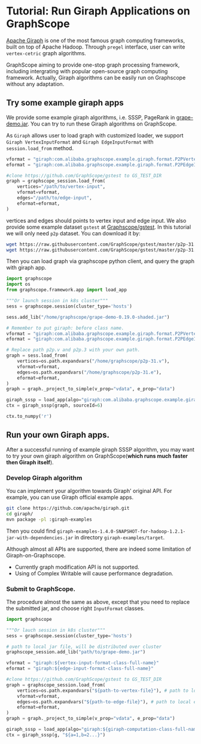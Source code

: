 # Tutorial: Run Giraph Applications on GraphScope

[Apache Giraph](https://giraph.apache.org/intro.html) is one of the most famous graph computing frameworks, built on top of Apache Hadoop. Through `pregel` interface, user can write ``vertex-cetric`` graph algorithms. 

GraphScope aiming to provide one-stop graph processing framework, including intergrating with popular open-source graph computing framework.
Actually, Giraph algorithms can be easily run on Graphscope without any adaptation.

## Try some example giraph apps

We provide some example giraph algorithms, i.e. SSSP, PageRank in [grape-demo.jar](https://graphscope.oss-cn-beijing.aliyuncs.com/jar/grape-demo-0.19.0-shaded.jar).
You can try to run these Giraph algorithms on GraphScope.

As `Giraph` allows user to load graph with customized loader, we support `Giraph VertexInputFormat` and `Giraph EdgeInputFormat` with `session.load_from` method.
```python
vformat = "giraph:com.alibaba.graphscope.example.giraph.format.P2PVertexInputFormat"
eformat = "giraph:com.alibaba.graphscope.example.giraph.format.P2PEdgeInputFormat"

#clone https://github.com/GraphScope/gstest to GS_TEST_DIR
graph = graphscope_session.load_from(
    vertices="/path/to/vertex-input",
    vformat=vformat,
    edges="/path/to/edge-input",
    eformat=eformat,
)
```

vertices and edges should points to vertex input and edge input. We also provide some example dataset `gstest` at [Graphscope/gstest](https://github.com/7br/gstest.git). 
In this tutorial we will only need `p2p` dataset. You can download it by:

```bash
wget https://raw.githubusercontent.com/GraphScope/gstest/master/p2p-31.e /home/graphscope/p2p-31.e
wget https://raw.githubusercontent.com/GraphScope/gstest/master/p2p-31.v /home/graphscope/p2p-31.v
```

Then you can load graph via graphscope python client, and query the graph with giraph app.

```python
import graphscope
import os
from graphscope.framework.app import load_app

"""Or launch session in k8s cluster"""
sess = graphscope.session(cluster_type='hosts') 

sess.add_lib("/home/graphscope/grape-demo-0.19.0-shaded.jar")

# Remember to put giraph: before class name.
vformat = "giraph:com.alibaba.graphscope.example.giraph.format.P2PVertexInputFormat"
eformat = "giraph:com.alibaba.graphscope.example.giraph.format.P2PEdgeInputFormat"

# Replace path p2p.v and p2p.3 with your own path.
graph = sess.load_from(
    vertices=os.path.expandvars("/home/graphscope/p2p-31.v"),
    vformat=vformat,
    edges=os.path.expandvars("/home/graphscope/p2p-31.e"),
    eformat=eformat,
)
graph = graph._project_to_simple(v_prop="vdata", e_prop="data")

giraph_sssp = load_app(algo="giraph:com.alibaba.graphscope.example.giraph.SSSP")
ctx = giraph_sssp(graph, sourceId=6)

ctx.to_numpy('r')
```

## Run your own Giraph apps.

After a successful running of example giraph SSSP algorithm, you may want to try your own giraph algorithm on GraphScope(**which runs much faster then Giraph itself**). 

### Develop Giraph algorithm

You can implement your algorithm towards Giraph' original API. For example, you can use Giraph official example apps.

```bash
git clone https://github.com/apache/giraph.git
cd giraph/
mvn package -pl :giraph-examples
```

Then you could find `giraph-examples-1.4.0-SNAPSHOT-for-hadoop-1.2.1-jar-with-dependencies.jar` in directory `giraph-examples/target`.

Although almost all APIs are supported, there are indeed some limitation of Giraph-on-Graphscope.

- Currently graph modification API is not supported.
- Using of Complex Writable will cause performance degradation.

### Submit to GraphScope.

The procedure almost the same as above, except that you need to replace the submitted jar, and choose right `InputFormat` classes.

```python
import graphscope

"""Or lauch session in k8s cluster"""
sess = graphscope.session(cluster_type='hosts') 

# path to local jar file, will be distributed over cluster
graphscope_session.add_lib("path/to/grape-demo.jar")

vformat = "giraph:${vertex-input-format-class-full-name}"
eformat = "giraph:${edge-input-format-class-full-name}"

#clone https://github.com/GraphScope/gstest to GS_TEST_DIR
graph = graphscope_session.load_from(
    vertices=os.path.expandvars("${path-to-vertex-file}"), # path to local vertex file, will be distributed over cluster
    vformat=vformat,
    edges=os.path.expandvars("${path-to-edge-file}"), # path to local edge file,  will be distributed over cluster
    eformat=eformat,
)
graph = graph._project_to_simple(v_prop="vdata", e_prop="data")

giraph_sssp = load_app(algo="giraph:${giraph-computation-class-full-name}")
ctx = giraph_sssp(g, "${a=1,b=2...}")
```
